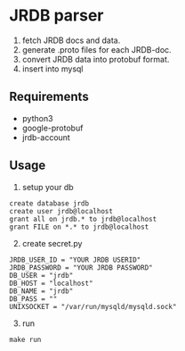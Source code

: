 # JRDB parser

1. fetch JRDB docs and data.
2. generate .proto files for each JRDB-doc.
3. convert JRDB data into protobuf format.
4. insert into mysql

## Requirements
- python3
- google-protobuf
- jrdb-account

## Usage
1. setup your db
```sql=
create database jrdb
create user jrdb@localhost
grant all on jrdb.* to jrdb@localhost
grant FILE on *.* to jrdb@localhost
```
2. create secret.py
```python=
JRDB_USER_ID = "YOUR JRDB USERID"
JRDB_PASSWORD = "YOUR JRDB PASSWORD"
DB_USER = "jrdb"
DB_HOST = "localhost"
DB_NAME = "jrdb"
DB_PASS = ""
UNIXSOCKET = "/var/run/mysqld/mysqld.sock"
```

3. run
```sh=
make run
```
